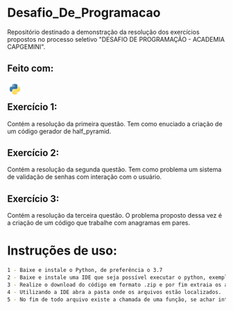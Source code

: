 # Desafio_De_Programacao

Repositório destinado a demonstração da resolução dos exercícios propostos no processo seletivo "DESAFIO DE PROGRAMAÇÃO - ACADEMIA CAPGEMINI".

## Feito com:

 <img align="left" alt="Python" width="35px" src="https://raw.githubusercontent.com/github/explore/80688e429a7d4ef2fca1e82350fe8e3517d3494d/topics/python/python.png" />

 <br>

## Exercício 1:

Contém a resolução da primeira questão. Tem como enuciado a criação de um código gerador de half_pyramid.
<br>

## Exercício 2:

Contém a resolução da segunda questão. Tem como problema um sistema de validação de senhas com interação com o usuário.
<br>

## Exercício 3:

Contém a resolução da terceira questão. O problema proposto dessa vez é a criação de um código que trabalhe com anagramas em pares.
<br>

# Instruções de uso:

```sh
1 - Baixe e instale o Python, de preferência o 3.7
2 - Baixe e instale uma IDE que seja possível executar o python, exemplo: Pycharm ou Vscode.
3 - Realize o download do código em formato .zip e por fim extraia os arquivos para uma pasta de sua preferência.
4 - Utilizando a IDE abra a pasta onde os arquivos estão localizados.
5 - No fim de todo arquivo existe a chamada de uma função, se achar interessante coloque valores do seu gosto e, por fim, execute o script.
```
